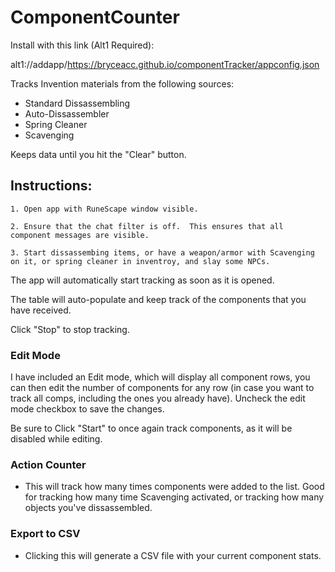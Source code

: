 # ComponentCounter

Install with this link (Alt1 Required): 

alt1://addapp/https://bryceacc.github.io/componentTracker/appconfig.json

Tracks Invention materials from the following sources:
- Standard Dissassembling
- Auto-Dissassembler
- Spring Cleaner
- Scavenging

Keeps data until you hit the "Clear" button.

## Instructions:
    1. Open app with RuneScape window visible.

    2. Ensure that the chat filter is off.  This ensures that all component messages are visible.
    
    3. Start dissassembing items, or have a weapon/armor with Scavenging on it, or spring cleaner in inventroy, and slay some NPCs.

The app will automatically start tracking as soon as it is opened.

The table will auto-populate and keep track of the components that you have received.

Click "Stop" to stop tracking.

### Edit Mode

I have included an Edit mode, which will display all component rows, you can then edit the number of components for any row (in case you want to track all comps, including the ones you already have).  Uncheck the edit mode checkbox to save the changes.

Be sure to Click "Start" to once again track components, as it will be disabled while editing.


### Action Counter
- This will track how many times components were added to the list.  Good for tracking how many time Scavenging activated, or tracking how many objects you've dissassembled.

### Export to CSV
- Clicking this will generate a CSV file with your current component stats.  